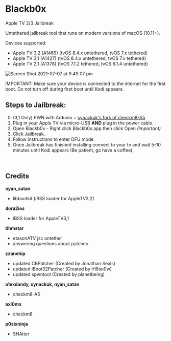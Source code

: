 
# Blackb0x
 Apple TV 2/3 Jailbreak


Untethered jailbreak tool that runs on modern versions of macOS (10.11+). 


Devices supported: 
- Apple TV 3,2 (A1469) (tvOS 8.4.x untethered, tvOS 7.x tethered)
- Apple TV 3,1 (A1427) (tvOS 8.4.x untethered, tvOS 7.x tethered)
- Apple TV 2,1 (A1378) (tvOS 7.1.2 tethered, tvOS 6.1.4 untethered)

![Screen Shot 2021-07-07 at 9 49 07 pm](https://user-images.githubusercontent.com/32339783/124758042-8c1de500-df71-11eb-8db3-32a34e2ed3a2.png)

IMPORTANT: 
Make sure your device is connected to the internet for the first boot. Do not turn off during first boot until Kodi appears.

## Steps to Jailbreak: 

0. (3,1 Only) PWN with Arduino + [synackuk's fork of checkm8-A5](https://github.com/synackuk/checkm8-a5)
1. Plug in your Apple TV via micro-USB **AND** plug in the power cable.
2. Open Blackb0x - Right click Blackb0x.app then click Open *(Important)*
3. Click Jailbreak.
4. Follow instructions to enter DFU mode
5. Once Jailbreak has finished installing connect to your tv and wait 5-10 minutes until Kodi appears (Be patient, go have a coffee).

<br>

## Credits
**nyan_satan**
* libbootkit (iBSS loader for AppleTV3,2)

**dora2ios**
* iBSS loader for AppleTV3,1

**tihmstar**
* etasonATV jsc untether
* answering questions about patches

**zzanehip**
* updated CBPatcher (Created by Jonathan Seals)
* updated iBoot32Patcher (Created by iH8sn0w)
* updated xpwntool (Created by planetbeing)

**a1exdandy, synackuk, nyan_satan**
* checkm8-A5

**axi0mx**
* checkm8

**p0sixninja**
* SHAtter
